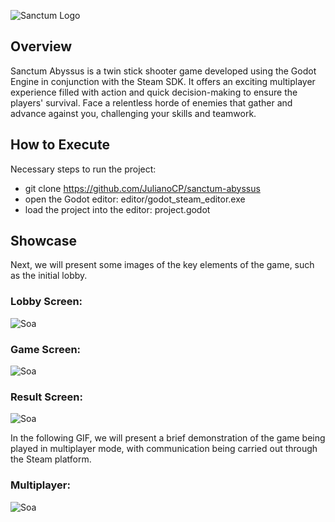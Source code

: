 ![Sanctum Logo](https://github.com/JulianoCP/SanctumAbyssus/blob/main/assets/git/SanctumAbyssusLogo.png "SoaLogo")

## Overview
Sanctum Abyssus is a twin stick shooter game developed using the Godot Engine in conjunction with the Steam SDK. It offers an exciting multiplayer experience filled with action and quick decision-making to ensure the players' survival. Face a relentless horde of enemies that gather and advance against you, challenging your skills and teamwork.

## How to Execute
Necessary steps to run the project:
  - git clone https://github.com/JulianoCP/sanctum-abyssus
  - open the Godot editor: editor/godot_steam_editor.exe
  - load the project into the editor: project.godot

## Showcase
Next, we will present some images of the key elements of the game, such as the initial lobby.
### Lobby Screen:
![Soa](https://github.com/JulianoCP/SanctumAbyssus/blob/main/assets/git/SanctumAbyssusLobby.png "SoaLobby")

### Game Screen:
![Soa](https://github.com/JulianoCP/SanctumAbyssus/blob/main/assets/git/SanctumAbyssusGame.png "SoaGame")

### Result Screen:
![Soa](https://github.com/JulianoCP/SanctumAbyssus/blob/main/assets/git/SanctumAbyssusResult.png "SoaResult")

In the following GIF, we will present a brief demonstration of the game being played in multiplayer mode, with communication being carried out through the Steam platform.

### Multiplayer:
![Soa](https://github.com/JulianoCP/SanctumAbyssus/blob/main/assets/git/SanctumAbyssusGif.gif "SoaGif")
